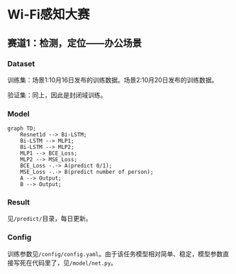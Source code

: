 # Wi-Fi感知大赛
## 赛道1：检测，定位——办公场景

### Dataset
训练集：场景1:10月16日发布的训练数据。场景2:10月20日发布的训练数据。

验证集：同上，因此是封闭域训练。

### Model
```mermaid
graph TD;
    Resnet1d --> Bi-LSTM;
    Bi-LSTM --> MLP1;
    Bi-LSTM --> MLP2;
    MLP1 --> BCE_Loss;
    MLP2 --> MSE_Loss;
    BCE_Loss -.-> A(predict 0/1);
    MSE_Loss -.-> B(predict number of person);
    A --> Output;
    B --> Output;
```

### Result
见`/predict/`目录，每日更新。

### Config
训练参数见`/config/config.yaml`。由于该任务模型相对简单、稳定，模型参数直接写死在代码里了，见`/model/net.py`。

<!-- ### Usage
下周代码稳定了再说 -->